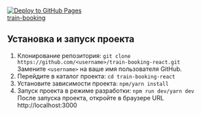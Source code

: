 [![Deploy to GitHub Pages](https://github.com/MarkoMelle/train-booking-react/actions/workflows/main.yml/badge.svg?branch=main)](https://github.com/MarkoMelle/train-booking-react/actions/workflows/main.yml)  
<a href="https://markomelle.github.io/train-booking-react" target="_blank">train-booking</a>  

## Установка и запуск проекта

1.  Клонирование репозитория:
    `git clone https://github.com/<username>/train-booking-react.git`  
    Замените `<username>` на ваше имя пользователя GitHub.
2.  Перейдите в каталог проекта:
    `cd train-booking-react` 
3.  Установите зависимости проекта:
    `npm/yarn install` 
4.  Запуск проекта в режиме разработки:
    `npm run dev/yarn dev`  
    После запуска проекта, откройте в браузере URL http://localhost:3000